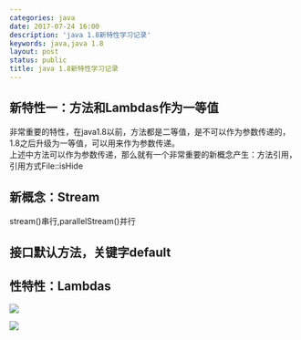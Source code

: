 ```yaml
---
categories: java
date: 2017-07-24 16:00
description: 'java 1.8新特性学习记录'
keywords: java,java 1.8
layout: post
status: public
title: java 1.8新特性学习记录
---
```


## 新特性一：方法和Lambdas作为一等值  
非常重要的特性，在java1.8以前，方法都是二等值，是不可以作为参数传递的，1.8之后升级为一等值，可以用来作为参数传递。  
上述中方法可以作为参数传递，那么就有一个非常重要的新概念产生：方法引用，引用方式File::isHide  

## 新概念：Stream  
stream()串行,parallelStream()并行  

## 接口默认方法，关键字default  

## 性特性：Lambdas 
![](http://chenrd.me/images/posts/java1.8_lambdas_01.png)

![](http://chenrd.me/images/posts/java1.8_lambdas_02.png)




